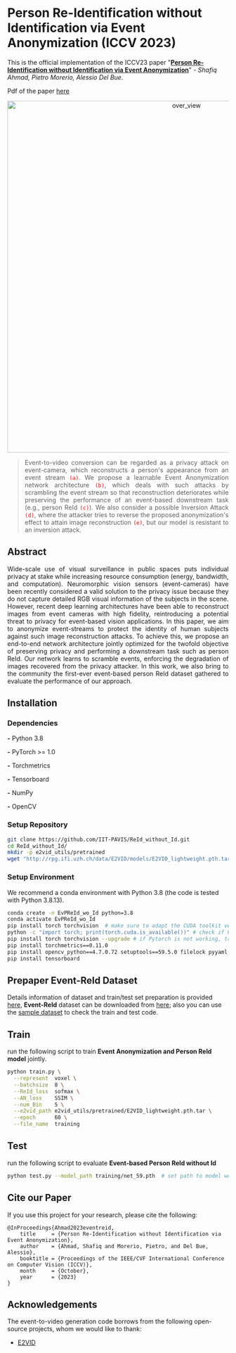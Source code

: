 # Person Re-Identification without Identification via Event Anonymization (ICCV 2023)
This is the official implementation of the ICCV23 paper "[**Person Re-Identification without Identification via Event Anonymization**](http://arxiv.org/abs/2308.04402)" - _Shafiq Ahmad, Pietro Morerio, Alessio Del Bue_. 

Pdf of the paper [here](http://arxiv.org/abs/2308.04402)

<!--- <img align="right" src="images/approach.gif" alt="approach" width="400"/>  
<img src="image/ReId_without_Id.gif" alt="over_view" width="600"/>      --> 

<p align="center">
  <img src="image/ReId_without_Id.gif" alt="over_view" title="My Image Caption" width="800"/>
</p>

> <p align="justify"> Event-to-video conversion can be regarded as a privacy attack on event-camera, which reconstructs a person's appearance from an event stream <code style="color : red">(a)</code>. We propose a learnable Event Anonymization network architecture <code style="color : red">(b)</code>, which deals with such attacks by scrambling the event stream so that reconstruction deteriorates while preserving the performance of an event-based downstream task (e.g., person ReId <code style="color : red">(c)</code>). We also consider a possible Inversion Attack <code style="color : red">(d)</code>, where the attacker tries to reverse the proposed anonymization's effect to attain image reconstruction <code style="color : red">(e)</code>, but our model is resistant to an inversion attack.
  
 
## **Abstract**
<p align="justify"> Wide-scale use of visual surveillance in public spaces puts individual privacy at stake while increasing resource consumption (energy, bandwidth, and computation). Neuromorphic vision sensors (event-cameras) have been recently considered a valid solution to the privacy issue because they do not capture detailed RGB visual information of the subjects in the scene. However, recent deep learning architectures have been able to reconstruct images from event cameras with high fidelity, reintroducing a potential threat to privacy for event-based vision applications. In this paper, we aim to anonymize event-streams to protect the identity of human subjects against such image reconstruction attacks. To achieve this, we propose an end-to-end network architecture jointly optimized for the twofold objective of preserving privacy and performing a downstream task such as person ReId. Our network learns to scramble events, enforcing the degradation of images recovered from the privacy attacker. In this work, we also bring to the community the first-ever event-based person ReId dataset gathered to evaluate the performance of our approach.
  

Installation
---------------------------------
### Dependencies

**-** Python 3.8

**-** PyTorch >= 1.0

**-** Torchmetrics

**-** Tensorboard

**-** NumPy

**-** OpenCV

### Setup Repository 
``` bash
git clone https://github.com/IIT-PAVIS/ReId_without_Id.git
cd ReId_without_Id/
mkdir -p e2vid_utils/pretrained
wget "http://rpg.ifi.uzh.ch/data/E2VID/models/E2VID_lightweight.pth.tar" -O e2vid_utils/pretrained/E2VID_lightweight.pth.tar
```
### Setup Environment 
We recommend a conda environment with Python 3.8 (the code is tested with Python 3.8.13).

```bash
conda create -n EvPReId_wo_Id python=3.8
conda activate EvPReId_wo_Id
pip install torch torchvision  # make sure to adapt the CUDA toolkit version according to your setup
python -c "import torch; print(torch.cuda.is_available())" # check if Pytorch is correctly installed and Cuda is working
pip install torch torchvision --upgrade # if Pytorch is not working, try this
pip install torchmetrics==0.11.0
pip install opencv_python==4.7.0.72 setuptools==59.5.0 filelock pyyaml requests
pip install tensorboard
```

Prepaper Event-ReId Dataset
---------------------------------
Details information of dataset and train/test set preparation is provided [here](https://github.com/IIT-PAVIS/PReId_wo_Id/blob/main/data), **Event-ReId** dataset can be downloaded from [here](https://rb.gy/z4ocy); also you can use the [sample dataset](https://github.com/IIT-PAVIS/PReId_wo_Id/tree/main/data/sample_data) to check the train and test code. 


Train
---------------------------------
run the following script to train **Event Anonymization and Person ReId model** jointly.

```bash
python train.py \
  --represent  voxel \
  --batchsize  8 \
  --ReId_loss  sofmax \
  --AN_loss    SSIM \
  --num_Bin    5 \
  --e2vid_path e2vid_utils/pretrained/E2VID_lightweight.pth.tar \
  --epoch      60 \
  --file_name  training
```

Test
---------------------------------
run the following script to evaluate **Event-based Person ReId without Id**

```bash
python test.py --model_path training/net_59.pth  # set path to model weights
```

Cite our Paper
---------------
If you use this project for your research, please cite the following:
```
@InProceedings{Ahmad2023eventreid,
    title     = {Person Re-Identification without Identification via Event Anonymization},
    author    = {Ahmad, Shafiq and Morerio, Pietro, and Del Bue, Alessio},
    booktitle = {Proceedings of the IEEE/CVF International Conference on Computer Vision (ICCV)},
    month     = {October},
    year      = {2023}
}

```

## Acknowledgements

The event-to-video generation code borrows from the following open-source projects, whom we would like to thank:

- [E2VID](https://github.com/uzh-rpg/rpg_e2vid)

